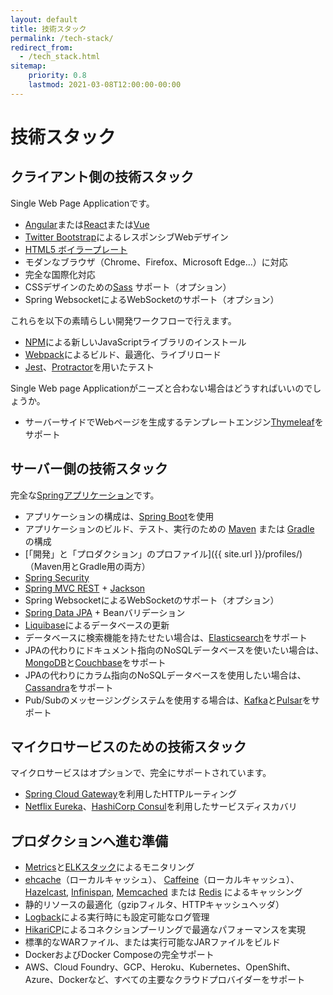 ```yaml
---
layout: default
title: 技術スタック
permalink: /tech-stack/
redirect_from:
  - /tech_stack.html
sitemap:
    priority: 0.8
    lastmod: 2021-03-08T12:00:00-00:00
---
```


# <i class="fa fa-stack-overflow"></i> 技術スタック

## クライアント側の技術スタック

Single Web Page Applicationです。

* [Angular](https://angular.io/)または[React](https://reactjs.org/)または[Vue](https://vuejs.org/)
* [Twitter Bootstrap](http://getbootstrap.com/)によるレスポンシブWebデザイン
* [HTML5 ボイラープレート](http://html5boilerplate.com/)
* モダンなブラウザ（Chrome、Firefox、Microsoft Edge...）に対応
* 完全な国際化対応
* CSSデザインのための[Sass](https://www.npmjs.com/package/node-sass) サポート（オプション）
* Spring WebsocketによるWebSocketのサポート（オプション）

これらを以下の素晴らしい開発ワークフローで行えます。

* [NPM](https://www.npmjs.com/get-npm)による新しいJavaScriptライブラリのインストール
* [Webpack](https://webpack.js.org/)によるビルド、最適化、ライブリロード
* [Jest](https://facebook.github.io/jest/)、[Protractor](http://www.protractortest.org)を用いたテスト

Single Web page Applicationがニーズと合わない場合はどうすればいいのでしょうか。

* サーバーサイドでWebページを生成するテンプレートエンジン[Thymeleaf](http://www.thymeleaf.org/)をサポート

## サーバー側の技術スタック

完全な[Springアプリケーション](http://spring.io/)です。

* アプリケーションの構成は、[Spring Boot](http://projects.spring.io/spring-boot/)を使用
* アプリケーションのビルド、テスト、実行のための [Maven](http://maven.apache.org/) または [Gradle](http://www.gradle.org/) の構成
* [「開発」と「プロダクション」のプロファイル]({{ site.url }}/profiles/)（Maven用とGradle用の両方）
* [Spring Security](http://docs.spring.io/spring-security/site/index.html)
* [Spring MVC REST](http://spring.io/guides/gs/rest-service/) + [Jackson](https://github.com/FasterXML/jackson)
* Spring WebsocketによるWebSocketのサポート（オプション）
* [Spring Data JPA](http://projects.spring.io/spring-data-jpa/) + Beanバリデーション
* [Liquibase](http://www.liquibase.org/)によるデータベースの更新
* データベースに検索機能を持たせたい場合は、[Elasticsearch](https://github.com/elastic/elasticsearch)をサポート
* JPAの代わりにドキュメント指向のNoSQLデータベースを使いたい場合は、[MongoDB](http://www.mongodb.org)と[Couchbase](https://www.couchbase.com)をサポート
* JPAの代わりにカラム指向のNoSQLデータベースを使用したい場合は、[Cassandra](http://cassandra.apache.org/)をサポート
* Pub/Subのメッセージングシステムを使用する場合は、[Kafka](http://kafka.apache.org/)と[Pulsar](http://pulsar.apache.org/)をサポート

## マイクロサービスのための技術スタック

マイクロサービスはオプションで、完全にサポートされています。

* [Spring Cloud Gateway](https://github.com/spring-cloud/spring-cloud-gateway)を利用したHTTPルーティング
* [Netflix Eureka](https://github.com/Netflix/eureka)、[HashiCorp Consul](https://www.consul.io/)を利用したサービスディスカバリ

## プロダクションへ進む準備

* [Metrics](http://metrics.dropwizard.io/)と[ELKスタック](https://www.elastic.co/products)によるモニタリング
* [ehcache](http://ehcache.org/)（ローカルキャッシュ）、 [Caffeine](https://github.com/ben-manes/caffeine)（ローカルキャッシュ）、 [Hazelcast](http://www.hazelcast.com/), [Infinispan](http://infinispan.org/), [Memcached](https://memcached.org/) または [Redis](https://redis.io/) によるキャッシング
* 静的リソースの最適化（gzipフィルタ、HTTPキャッシュヘッダ）
* [Logback](http://logback.qos.ch/)による実行時にも設定可能なログ管理
* [HikariCP](https://github.com/brettwooldridge/HikariCP)によるコネクションプーリングで最適なパフォーマンスを実現
* 標準的なWARファイル、または実行可能なJARファイルをビルド
* DockerおよびDocker Composeの完全サポート
* AWS、Cloud Foundry、GCP、Heroku、Kubernetes、OpenShift、Azure、Dockerなど、すべての主要なクラウドプロバイダーをサポート
